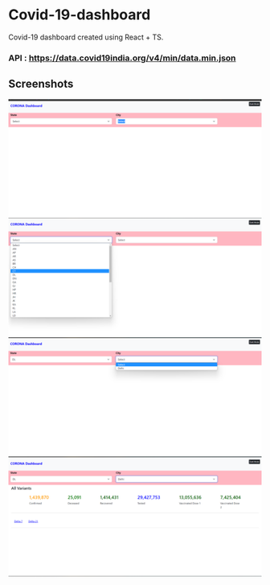 # Covid-19-dashboard
Covid-19 dashboard created using React + TS.

### API : https://data.covid19india.org/v4/min/data.min.json

## Screenshots
![screenshot1](doc/Screenshot1.png)
![screenshot2](doc/Screenshot2.png)
![screenshot3](doc/Screenshot3.png)
![screenshot4](doc/Screenshot4.png)